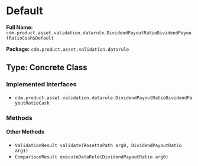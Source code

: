 # Default

**Full Name:** `cdm.product.asset.validation.datarule.DividendPayoutRatioDividendPayoutRatioCash$Default`

**Package:** `cdm.product.asset.validation.datarule`

## Type: Concrete Class

### Implemented Interfaces

- `cdm.product.asset.validation.datarule.DividendPayoutRatioDividendPayoutRatioCash`

### Methods

#### Other Methods

- `ValidationResult validate(RosettaPath arg0, DividendPayoutRatio arg1)`
- `ComparisonResult executeDataRule(DividendPayoutRatio arg0)`

